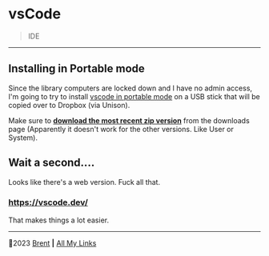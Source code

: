 # vsCode

> IDE

---

## Installing in Portable mode

Since the library computers are locked down and I have no admin access, I'm going to try to install [vscode in portable mode](https://code.visualstudio.com/docs/editor/portable) on a USB stick that will be copied over to Dropbox (via Unison).

Make sure to [**download the most recent zip version**](https://code.visualstudio.com/download) from the downloads page (Apparently it doesn't work for the other versions. Like User or System).

## Wait a second....

Looks like there's a web version. Fuck all that. 

### https://vscode.dev/

That makes things a lot easier.

***

🤍2023 [Brent](https://brenton.holiday) **|** [All My Links](https://my.bio/8rents)

